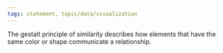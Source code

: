 ```yaml
---
tags: statement, topic/data/visualization
---
```

The gestalt principle of similarity describes how elements that have the same color or shape communicate a relationship.